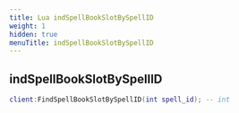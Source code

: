 ```yaml
---
title: Lua indSpellBookSlotBySpellID
weight: 1
hidden: true
menuTitle: indSpellBookSlotBySpellID
---
```

## indSpellBookSlotBySpellID
```lua
client:FindSpellBookSlotBySpellID(int spell_id); -- int
```